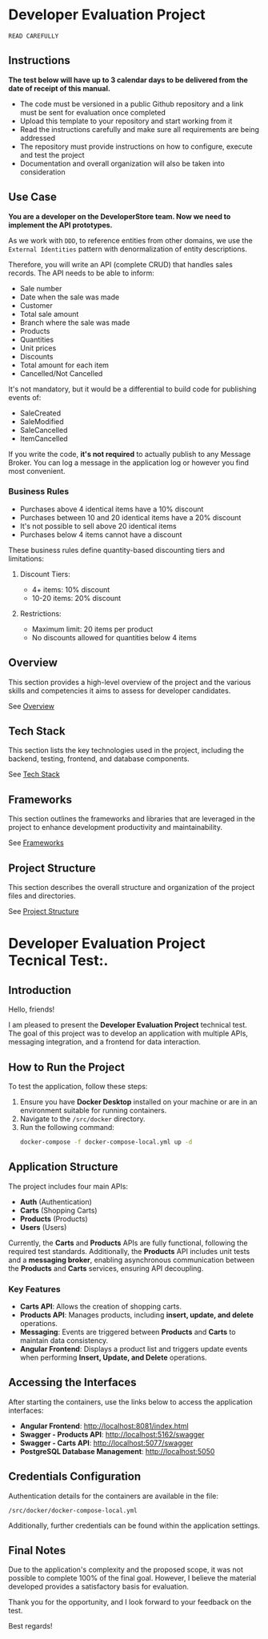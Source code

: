 # Developer Evaluation Project

`READ CAREFULLY`

## Instructions
**The test below will have up to 3 calendar days to be delivered from the date of receipt of this manual.**

- The code must be versioned in a public Github repository and a link must be sent for evaluation once completed
- Upload this template to your repository and start working from it
- Read the instructions carefully and make sure all requirements are being addressed
- The repository must provide instructions on how to configure, execute and test the project
- Documentation and overall organization will also be taken into consideration

## Use Case
**You are a developer on the DeveloperStore team. Now we need to implement the API prototypes.**

As we work with `DDD`, to reference entities from other domains, we use the `External Identities` pattern with denormalization of entity descriptions.

Therefore, you will write an API (complete CRUD) that handles sales records. The API needs to be able to inform:

* Sale number
* Date when the sale was made
* Customer
* Total sale amount
* Branch where the sale was made
* Products
* Quantities
* Unit prices
* Discounts
* Total amount for each item
* Cancelled/Not Cancelled

It's not mandatory, but it would be a differential to build code for publishing events of:
* SaleCreated
* SaleModified
* SaleCancelled
* ItemCancelled

If you write the code, **it's not required** to actually publish to any Message Broker. You can log a message in the application log or however you find most convenient.

### Business Rules

* Purchases above 4 identical items have a 10% discount
* Purchases between 10 and 20 identical items have a 20% discount
* It's not possible to sell above 20 identical items
* Purchases below 4 items cannot have a discount

These business rules define quantity-based discounting tiers and limitations:

1. Discount Tiers:
   - 4+ items: 10% discount
   - 10-20 items: 20% discount

2. Restrictions:
   - Maximum limit: 20 items per product
   - No discounts allowed for quantities below 4 items

## Overview
This section provides a high-level overview of the project and the various skills and competencies it aims to assess for developer candidates. 

See [Overview](/.doc/overview.md)

## Tech Stack
This section lists the key technologies used in the project, including the backend, testing, frontend, and database components. 

See [Tech Stack](/.doc/tech-stack.md)

## Frameworks
This section outlines the frameworks and libraries that are leveraged in the project to enhance development productivity and maintainability. 

See [Frameworks](/.doc/frameworks.md)

<!-- 
## API Structure
This section includes links to the detailed documentation for the different API resources:
- [API General](./docs/general-api.md)
- [Products API](/.doc/products-api.md)
- [Carts API](/.doc/carts-api.md)
- [Users API](/.doc/users-api.md)
- [Auth API](/.doc/auth-api.md)
-->

## Project Structure
This section describes the overall structure and organization of the project files and directories. 

See [Project Structure](/.doc/project-structure.md)

# Developer Evaluation Project Tecnical Test:.

## Introduction

Hello, friends! 

I am pleased to present the **Developer Evaluation Project** technical test. The goal of this project was to develop an application with multiple APIs, messaging integration, and a frontend for data interaction.

## How to Run the Project

To test the application, follow these steps:

1. Ensure you have **Docker Desktop** installed on your machine or are in an environment suitable for running containers.
2. Navigate to the `/src/docker` directory.
3. Run the following command:
   ```sh
   docker-compose -f docker-compose-local.yml up -d
   ```

## Application Structure

The project includes four main APIs:

- **Auth** (Authentication)
- **Carts** (Shopping Carts)
- **Products** (Products)
- **Users** (Users)

Currently, the **Carts** and **Products** APIs are fully functional, following the required test standards. Additionally, the **Products** API includes unit tests and a **messaging broker**, enabling asynchronous communication between the **Products** and **Carts** services, ensuring API decoupling.

### Key Features

- **Carts API**: Allows the creation of shopping carts.
- **Products API**: Manages products, including **insert, update, and delete** operations.
- **Messaging**: Events are triggered between **Products** and **Carts** to maintain data consistency.
- **Angular Frontend**: Displays a product list and triggers update events when performing **Insert, Update, and Delete** operations.

## Accessing the Interfaces

After starting the containers, use the links below to access the application interfaces:

- **Angular Frontend**: [http://localhost:8081/index.html](http://localhost:8081/index.html)
- **Swagger - Products API**: [http://localhost:5162/swagger](http://localhost:5162/swagger)
- **Swagger - Carts API**: [http://localhost:5077/swagger](http://localhost:5077/swagger)
- **PostgreSQL Database Management**: [http://localhost:5050](http://localhost:5050)

## Credentials Configuration

Authentication details for the containers are available in the file:

```
/src/docker/docker-compose-local.yml
```

Additionally, further credentials can be found within the application settings.

## Final Notes

Due to the application's complexity and the proposed scope, it was not possible to complete 100% of the final goal. However, I believe the material developed provides a satisfactory basis for evaluation.

Thank you for the opportunity, and I look forward to your feedback on the test.

Best regards!


